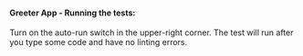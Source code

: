 #### Greeter App - Running the tests:
Turn on the auto-run switch in the upper-right corner. The test will run after you type some code and have no linting errors.